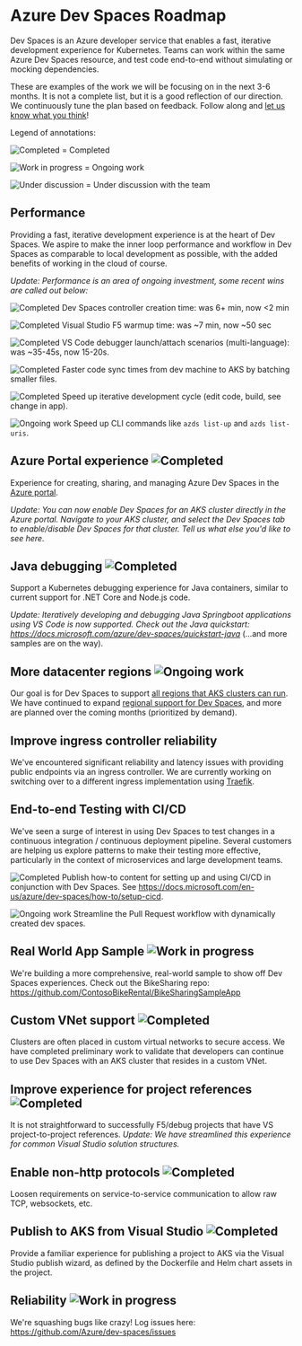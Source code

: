 # Azure Dev Spaces Roadmap
Dev Spaces is an Azure developer service that enables a fast, iterative development experience for Kubernetes. Teams can work within the same Azure Dev Spaces resource, and test code end-to-end without simulating or mocking dependencies.

These are examples of the work we will be focusing on in the next 3-6 months. It is not a complete list, but it is a good reflection of our direction. We continuously tune the plan based on feedback. Follow along and [let us know what you think](https://github.com/Azure/dev-spaces/issues)!

Legend of annotations:

![Completed](https://placehold.it/15/15ef36/000000?text=+) = Completed

![Work in progress](https://placehold.it/15/1589F0/000000?text=+) = Ongoing work

![Under discussion](https://placehold.it/15/F07B16/000000?text=+) = Under discussion with the team

## Performance
Providing a fast, iterative development experience is at the heart of Dev Spaces. We aspire to make the inner loop performance and workflow in Dev Spaces as comparable to local development as possible, with the added benefits of working in the cloud of course. 

*Update:
Performance is an area of ongoing investment, some recent wins are called out below:*

![Completed](https://placehold.it/15/15ef36/000000?text=+) 
Dev Spaces controller creation time: was 6+ min, now  <2 min​

![Completed](https://placehold.it/15/15ef36/000000?text=+)
Visual Studio F5 warmup time: was ~7 min, now ~50 sec​

![Completed](https://placehold.it/15/15ef36/000000?text=+)
VS Code debugger launch/attach scenarios (multi-language): was ~35-45s, now 15-20s.

![Completed](https://placehold.it/15/15ef36/000000?text=+)
Faster code sync times from dev machine to AKS by batching smaller files.

![Completed](https://placehold.it/15/15ef36/000000?text=+)
Speed up iterative development cycle (edit code, build, see change in app).

![Ongoing work](https://placehold.it/15/1589F0/000000?text=+)
Speed up CLI commands like `azds list-up` and `azds list-uris`.

## Azure Portal experience ![Completed](https://placehold.it/15/15ef36/000000?text=+)
Experience for creating, sharing, and managing Azure Dev Spaces in the [Azure portal](https://portal.azure.com).

*Update: You can now enable Dev Spaces for an AKS cluster directly in the Azure portal. Navigate to your AKS cluster, and select the *Dev Spaces* tab to enable/disable Dev Spaces for that cluster. Tell us what else you'd like to see here.*

## Java debugging ![Completed](https://placehold.it/15/15ef36/000000?text=+)
Support a Kubernetes debugging experience for Java containers, similar to current support for .NET Core and Node.js code.

*Update: Iteratively developing and debugging Java Springboot applications using VS Code is now supported. Check out the Java quickstart: https://docs.microsoft.com/azure/dev-spaces/quickstart-java* (...and more samples are on the way).

## More datacenter regions ![Ongoing work](https://placehold.it/15/1589F0/000000?text=+)
Our goal is for Dev Spaces to support [all regions that AKS clusters can run](https://docs.microsoft.com/en-us/azure/aks/container-service-quotas#region-availability). We have continued to expand [regional support for Dev Spaces](https://docs.microsoft.com/azure/dev-spaces/), and more are planned over the coming months (prioritized by demand).

## Improve ingress controller reliability
We've encountered significant reliability and latency issues with providing public endpoints via an ingress controller. We are currently working on switching over to a different ingress implementation using [Traefik](https://docs.traefik.io/).

## End-to-end Testing with CI/CD
We've seen a surge of interest in using Dev Spaces to test changes in a continuous integration / continuous deployment pipeline. Several customers are helping us explore patterns to make their testing more effective, particularly in the context of  microservices and large development teams. 

![Completed](https://placehold.it/15/15ef36/000000?text=+)
Publish how-to content for setting up and using CI/CD in conjunction with Dev Spaces. See https://docs.microsoft.com/en-us/azure/dev-spaces/how-to/setup-cicd.

![Ongoing work](https://placehold.it/15/1589F0/000000?text=+)
Streamline the Pull Request workflow with dynamically created dev spaces.

## Real World App Sample ![Work in progress](https://placehold.it/15/1589F0/000000?text=+)
We're building a more comprehensive, real-world sample to show off Dev Spaces experiences. Check out the BikeSharing repo: https://github.com/ContosoBikeRental/BikeSharingSampleApp 

## Custom VNet support ![Completed](https://placehold.it/15/15ef36/000000?text=+)
Clusters are often placed in custom virtual networks to secure access. We have completed preliminary work to validate that developers can continue to use Dev Spaces with an AKS cluster that resides in a custom VNet.

## Improve experience for project references ![Completed](https://placehold.it/15/15ef36/000000?text=+)
It is not straightforward to successfully F5/debug projects that have VS project-to-project references. *Update: We have streamlined this experience for common Visual Studio solution structures.*

## Enable non-http protocols ![Completed](https://placehold.it/15/15ef36/000000?text=+)
Loosen requirements on service-to-service communication to allow raw TCP, websockets, etc.

## Publish to AKS from Visual Studio ![Completed](https://placehold.it/15/15ef36/000000?text=+)
Provide a familiar experience for publishing a project to AKS via the Visual Studio publish wizard, as defined by the Dockerfile and Helm chart assets in the project.

## Reliability ![Work in progress](https://placehold.it/15/1589F0/000000?text=+)
We're squashing bugs like crazy! Log issues here: https://github.com/Azure/dev-spaces/issues